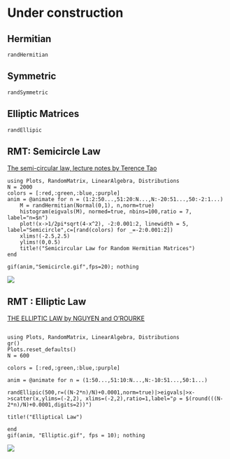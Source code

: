# Under construction

## Hermitian
```@docs
randHermitian
```


## Symmetric
```@docs
randSymmetric
```


## Elliptic Matrices
```@docs
randEllipic
```

## RMT: Semicircle Law

[The semi-circular law, lecture notes by Terence Tao](https://terrytao.wordpress.com/2010/02/02/254a-notes-4-the-semi-circular-law/)
```@eval
using Plots, RandomMatrix, LinearAlgebra, Distributions
N = 2000
colors = [:red,:green,:blue,:purple]
anim = @animate for n = (1:2:50...,51:20:N...,N:-20:51...,50:-2:1...)
    M = randHermitian(Normal(0,1), n,norm=true) 
    histogram(eigvals(M), normed=true, nbins=100,ratio = 7, label="n=$n")
    plot!(x->1/2pi*sqrt(4-x^2), -2:0.001:2, linewidth = 5, label="Semicircle",c=[rand(colors) for _=-2:0.001:2])
    xlims!(-2.5,2.5)
    ylims!(0,0.5)
    title!("Semicircular Law for Random Hermitian Matrices")
end

gif(anim,"Semicircle.gif",fps=20); nothing
```
![](Semicircle.gif)

## RMT : Elliptic Law
[THE ELLIPTIC LAW by NGUYEN and O’ROURKE](https://arxiv.org/pdf/1208.5883.pdf)
```@eval

using Plots, RandomMatrix, LinearAlgebra, Distributions
gr()  
Plots.reset_defaults() 
N = 600

colors = [:red,:green,:blue,:purple]
 
anim = @animate for n = (1:50...,51:10:N...,N:-10:51...,50:1...)
    
randEllipic(500,r=((N-2*n)/N)+0.0001,norm=true)|>eigvals|>x->scatter(x,ylims=(-2,2), xlims=(-2,2),ratio=1,label="ρ = $(round(((N-2*n)/N)+0.0001,digits=2))")

title!("Elliptical Law")

end 
gif(anim, "Elliptic.gif", fps = 10); nothing
```

 ![](Elliptic.gif)